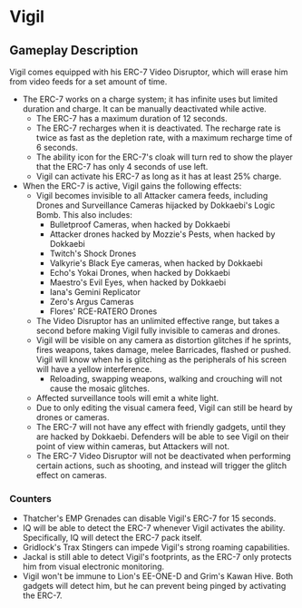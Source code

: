 # Vigil

## Gameplay Description

Vigil comes equipped with his ERC-7 Video Disruptor, which will erase him from video feeds for a set amount of time.

- The ERC-7 works on a charge system; it has infinite uses but limited duration and charge. It can be manually deactivated while active.
  - The ERC-7 has a maximum duration of 12 seconds.
  - The ERC-7 recharges when it is deactivated. The recharge rate is twice as fast as the depletion rate, with a maximum recharge time of 6 seconds.
  - The ability icon for the ERC-7's cloak will turn red to show the player that the ERC-7 has only 4 seconds of use left.
  - Vigil can activate his ERC-7 as long as it has at least 25% charge.
- When the ERC-7 is active, Vigil gains the following effects:
  - Vigil becomes invisible to all Attacker camera feeds, including Drones and Surveillance Cameras hijacked by Dokkaebi's Logic Bomb. This also includes:
    - Bulletproof Cameras, when hacked by Dokkaebi
    - Attacker drones hacked by Mozzie's Pests, when hacked by Dokkaebi
    - Twitch's Shock Drones
    - Valkyrie's Black Eye cameras, when hacked by Dokkaebi
    - Echo's Yokai Drones, when hacked by Dokkaebi
    - Maestro's Evil Eyes, when hacked by Dokkaebi
    - Iana's Gemini Replicator
    - Zero's Argus Cameras
    - Flores' RCE-RATERO Drones
  - The Video Disruptor has an unlimited effective range, but takes a second before making Vigil fully invisible to cameras and drones.
  - Vigil will be visible on any camera as distortion glitches if he sprints, fires weapons, takes damage, melee Barricades, flashed or pushed. Vigil will know when he is glitching as the peripherals of his screen will have a yellow interference.
    - Reloading, swapping weapons, walking and crouching will not cause the mosaic glitches.
  - Affected surveillance tools will emit a white light.
  - Due to only editing the visual camera feed, Vigil can still be heard by drones or cameras.
  - The ERC-7 will not have any effect with friendly gadgets, until they are hacked by Dokkaebi. Defenders will be able to see Vigil on their point of view within cameras, but Attackers will not.
  - The ERC-7 Video Disruptor will not be deactivated when performing certain actions, such as shooting, and instead will trigger the glitch effect on cameras.

### Counters

- Thatcher's EMP Grenades can disable Vigil's ERC-7 for 15 seconds.
- IQ will be able to detect the ERC-7 whenever Vigil activates the ability. Specifically, IQ will detect the ERC-7 pack itself.
- Gridlock's Trax Stingers can impede Vigil's strong roaming capabilities.
- Jackal is still able to detect Vigil's footprints, as the ERC-7 only protects him from visual electronic monitoring.
- Vigil won't be immune to Lion's EE-ONE-D and Grim's Kawan Hive. Both gadgets will detect him, but he can prevent being pinged by activating the ERC-7.
